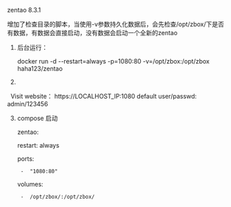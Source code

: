 zentao 8.3.1

增加了检查目录的脚本，当使用-v参数持久化数据后，会先检查/opt/zbox/下是否有数据，有数据会直接启动，没有数据会启动一个全新的zentao

1. 后台运行：

   docker run -d --restart=always -p=1080:80 -v=/opt/zbox:/opt/zbox  haha123/zentao
   
2.

   Visit website： https://LOCALHOST_IP:1080 default user/passwd: admin/123456
   
3. compose 启动

   zentao:
   
    restart: always
    
    ports:
    
        -  "1080:80"
        
    volumes:
    
        -  /opt/zbox/:/opt/zbox/
        



